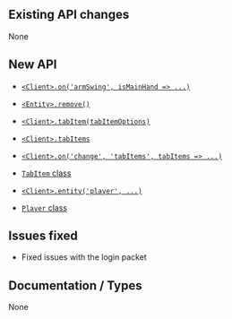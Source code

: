 ## Existing API changes
None

## New API
* [`<Client>.on('armSwing', isMainHand => ...)`](https://oscarnow.github.io/minecraft-server/1.1.0/classes/Client#on)
* [`<Entity>.remove()`](https://oscarnow.github.io/minecraft-server/1.1.0/classes/Entity#remove)

* [`<Client>.tabItem(tabItemOptions)`](https://oscarnow.github.io/minecraft-server/1.1.0/classes/Client#tabItem)
* [`<Client>.tabItems`](https://oscarnow.github.io/minecraft-server/1.1.0/classes/Client#tabItems)
* [`<Client>.on('change', 'tabItems', tabItems => ...)`](https://oscarnow.github.io/minecraft-server/1.1.0/classes/Client#on)
* [`TabItem` class](https://oscarnow.github.io/minecraft-server/1.1.0/classes/TabItem)

* [`<Client>.entity('player', ...)`](https://oscarnow.github.io/minecraft-server/1.1.0/classes/Client#entity)
* [`Player` class](https://oscarnow.github.io/minecraft-server/1.1.0/classes/Player)

## Issues fixed
* Fixed issues with the login packet

## Documentation / Types
None